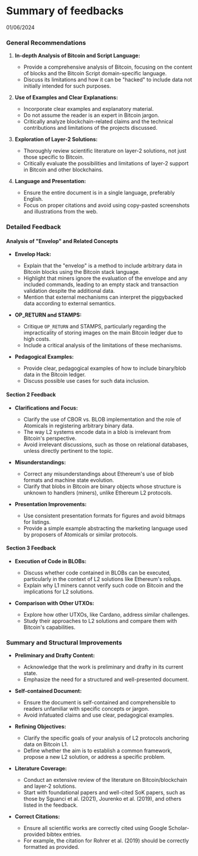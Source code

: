 # Summary of feedbacks 

01/06/2024

### General Recommendations

1. **In-depth Analysis of Bitcoin and Script Language:**
   - Provide a comprehensive analysis of Bitcoin, focusing on the content of blocks and the Bitcoin Script domain-specific language. 
   - Discuss its limitations and how it can be "hacked" to include data not initially intended for such purposes.

2. **Use of Examples and Clear Explanations:**
   - Incorporate clear examples and explanatory material.
   - Do not assume the reader is an expert in Bitcoin jargon.
   - Critically analyze blockchain-related claims and the technical contributions and limitations of the projects discussed.

3. **Exploration of Layer-2 Solutions:**
   - Thoroughly review scientific literature on layer-2 solutions, not just those specific to Bitcoin.
   - Critically evaluate the possibilities and limitations of layer-2 support in Bitcoin and other blockchains.

4. **Language and Presentation:**
   - Ensure the entire document is in a single language, preferably English.
   - Focus on proper citations and avoid using copy-pasted screenshots and illustrations from the web.

### Detailed Feedback

#### Analysis of "Envelop" and Related Concepts

- **Envelop Hack:**
  - Explain that the "envelop" is a method to include arbitrary data in Bitcoin blocks using the Bitcoin stack language. 
  - Highlight that miners ignore the evaluation of the envelope and any included commands, leading to an empty stack and transaction validation despite the additional data.
  - Mention that external mechanisms can interpret the piggybacked data according to external semantics.

- **OP_RETURN and STAMPS:**
  - Critique `OP_RETURN` and STAMPS, particularly regarding the impracticality of storing images on the main Bitcoin ledger due to high costs.
  - Include a critical analysis of the limitations of these mechanisms.

- **Pedagogical Examples:**
  - Provide clear, pedagogical examples of how to include binary/blob data in the Bitcoin ledger.
  - Discuss possible use cases for such data inclusion.

#### Section 2 Feedback

- **Clarifications and Focus:**
  - Clarify the use of CBOR vs. BLOB implementation and the role of Atomicals in registering arbitrary binary data.
  - The way L2 systems encode data in a blob is irrelevant from Bitcoin's perspective.
  - Avoid irrelevant discussions, such as those on relational databases, unless directly pertinent to the topic.

- **Misunderstandings:**
  - Correct any misunderstandings about Ethereum's use of blob formats and machine state evolution.
  - Clarify that blobs in Bitcoin are binary objects whose structure is unknown to handlers (miners), unlike Ethereum L2 protocols.

- **Presentation Improvements:**
  - Use consistent presentation formats for figures and avoid bitmaps for listings.
  - Provide a simple example abstracting the marketing language used by proposers of Atomicals or similar protocols.

#### Section 3 Feedback

- **Execution of Code in BLOBs:**
  - Discuss whether code contained in BLOBs can be executed, particularly in the context of L2 solutions like Ethereum's rollups.
  - Explain why L1 miners cannot verify such code on Bitcoin and the implications for L2 solutions.

- **Comparison with Other UTXOs:**
  - Explore how other UTXOs, like Cardano, address similar challenges.
  - Study their approaches to L2 solutions and compare them with Bitcoin's capabilities.

### Summary and Structural Improvements

- **Preliminary and Drafty Content:**
  - Acknowledge that the work is preliminary and drafty in its current state.
  - Emphasize the need for a structured and well-presented document.

- **Self-contained Document:**
  - Ensure the document is self-contained and comprehensible to readers unfamiliar with specific concepts or jargon.
  - Avoid infatuated claims and use clear, pedagogical examples.

- **Refining Objectives:**
  - Clarify the specific goals of your analysis of L2 protocols anchoring data on Bitcoin L1.
  - Define whether the aim is to establish a common framework, propose a new L2 solution, or address a specific problem.

- **Literature Coverage:**
  - Conduct an extensive review of the literature on Bitcoin/blockchain and layer-2 solutions.
  - Start with foundational papers and well-cited SoK papers, such as those by Sguanci et al. (2021), Jourenko et al. (2019), and others listed in the feedback.

- **Correct Citations:**
  - Ensure all scientific works are correctly cited using Google Scholar-provided bibtex entries.
  - For example, the citation for Rohrer et al. (2019) should be correctly formatted as provided.